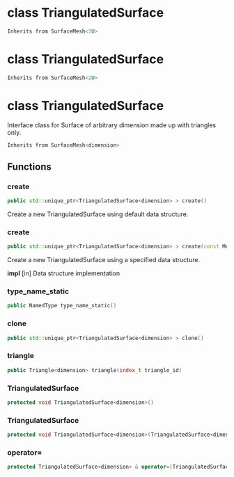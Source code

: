 # class TriangulatedSurface


```cpp
Inherits from SurfaceMesh<3U>
```



# class TriangulatedSurface


```cpp
Inherits from SurfaceMesh<2U>
```



# class TriangulatedSurface


 Interface class for Surface of arbitrary dimension made up with triangles only.



```cpp
Inherits from SurfaceMesh<dimension>
```



## Functions

### create

```cpp
public std::unique_ptr<TriangulatedSurface<dimension> > create()
```


 Create a new TriangulatedSurface using default data structure.

### create

```cpp
public std::unique_ptr<TriangulatedSurface<dimension> > create(const MeshImpl & impl)
```


 Create a new TriangulatedSurface using a specified data structure.

**impl** [in] Data structure implementation

### type_name_static

```cpp
public NamedType type_name_static()
```


### clone

```cpp
public std::unique_ptr<TriangulatedSurface<dimension> > clone()
```


### triangle

```cpp
public Triangle<dimension> triangle(index_t triangle_id)
```


### TriangulatedSurface

```cpp
protected void TriangulatedSurface<dimension>()
```


### TriangulatedSurface

```cpp
protected void TriangulatedSurface<dimension>(TriangulatedSurface<dimension> && other)
```


### operator=

```cpp
protected TriangulatedSurface<dimension> & operator=(TriangulatedSurface<dimension> && other)
```




